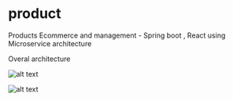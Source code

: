 # product
Products Ecommerce and management - Spring boot , React using Microservice architecture

Overal architecture

![alt text](https://github.com/metao1/product/raw/master/Unbenannte%20Pra%CC%88sentation.jpg)


![alt text](https://github.com/metao1/product/raw/master/Screenshot%202020-03-31%20at%2022.51.11.png)
